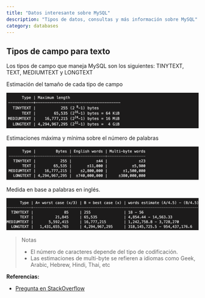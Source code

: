 ```yaml
---
title: "Datos interesante sobre MySQL"
description: "Tipos de datos, consultas y más información sobre MySQL"
category: databases
---
```


## Tipos de campo para texto

Los tipos de campo que maneja MySQL son los siguientes: TINYTEXT, TEXT, MEDIUMTEXT y LONGTEXT

Estimación del tamaño de cada tipo de campo

![Tamaño en disco](images/fields-disk-size.png)

Estimaciones máxima y mínima sobre el número de palabras

![Palabras estimadas en ingles](images/fields-estimated-words.png)

Medida en base a palabras en inglés.

![Máximo y mínimo de palabras](images/fields-worst-and-best-scenario.png)

> Notas
>
> - El número de caracteres depende del tipo de codificación.
> - Las estimaciones de multi-byte se refieren a idiomas como Geek, Arabic, Hebrew, Hindi, Thai, etc

**Referencias:**

- [Pregunta en StackOverflow](https://stackoverflow.com/questions/13932750/tinytext-text-mediumtext-and-longtext-maximum-storage-sizes/35785869#35785869)
